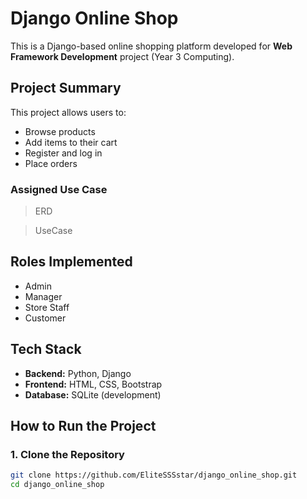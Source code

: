 #  Django Online Shop

This is a Django-based online shopping platform developed for **Web Framework Development** project (Year 3 Computing).

##  Project Summary

This project allows users to:
- Browse products
- Add items to their cart
- Register and log in
- Place orders

### Assigned Use Case

> ERD  
 
> UseCase

##  Roles Implemented

- Admin
- Manager
- Store Staff
- Customer

##  Tech Stack

- **Backend:** Python, Django
- **Frontend:** HTML, CSS, Bootstrap
- **Database:** SQLite (development)

##  How to Run the Project

### 1. Clone the Repository
```bash
git clone https://github.com/EliteSSSstar/django_online_shop.git
cd django_online_shop
